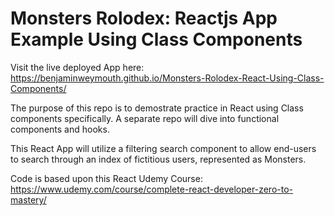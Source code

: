 # Monsters Rolodex: Reactjs App Example Using Class Components

Visit the live deployed App here: https://benjaminweymouth.github.io/Monsters-Rolodex-React-Using-Class-Components/

The purpose of this repo is to demostrate practice in React using Class components specifically. A separate repo will dive into functional components and hooks. 

This React App will utilize a filtering search component to allow end-users to search through an index of fictitious users, represented as Monsters. 

Code is based upon this React Udemy Course: https://www.udemy.com/course/complete-react-developer-zero-to-mastery/

